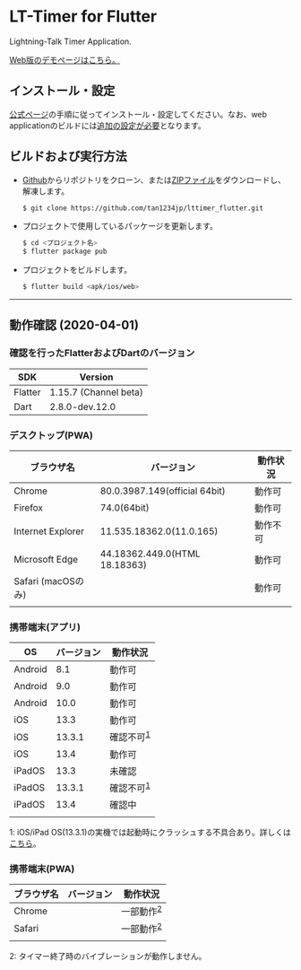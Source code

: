 # LT-Timer for Flutter

Lightning-Talk Timer Application.

[Web版のデモページはこちら。](https://tan1234jp.github.io/)

## インストール・設定

[公式ページ](https://flutter.dev/docs/get-started/install)の手順に従ってインストール・設定してください。なお、web applicationのビルドには[追加の設定が必要](https://flutter.dev/docs/get-started/web)となります。

## ビルドおよび実行方法

- [Github](https://github.com/tan1234jp/lttimer_flutter)からリポジトリをクローン、または[ZIPファイル](https://github.com/tan1234jp/lttimer_flutter/archive/master.zip)をダウンロードし、解凍します。

  ```sh
  $ git clone https://github.com/tan1234jp/lttimer_flutter.git
  ```

- プロジェクトで使用しているパッケージを更新します。

  ```sh
  $ cd <プロジェクト名>
  $ flutter package pub
  ```

- プロジェクトをビルドします。

  ```sh
  $ flutter build <apk/ios/web>
  ```

------

## 動作確認 (2020-04-01)

### 確認を行ったFlatterおよびDartのバージョン

| SDK      | Version              |
|----------|----------------------|
| Flatter  | 1.15.7 (Channel beta)|
| Dart     | 2.8.0-dev.12.0       |

### デスクトップ(PWA)

| ブラウザ名          | バージョン                    | 動作状況   |
| ------------------- | ----------------------------- | ---------- |
| Chrome              | 80.0.3987.149(official 64bit) | 動作可     |
| Firefox             | 74.0(64bit)                   | 動作可     |
| Internet Explorer   | 11.535.18362.0(11.0.165)      | 動作不可   |
| Microsoft Edge      | 44.18362.449.0(HTML 18.18363) | 動作可     |
| Safari (macOSのみ)  |                               | 動作可     |
|                     |                               |            |

### 携帯端末(アプリ)

| OS      | バージョン        | 動作状況   |
| ------- | ----------------- | ---------- |
| Android | 8.1               | 動作可     |
| Android | 9.0               | 動作可     |
| Android | 10.0              | 動作可     |
| iOS     | 13.3              | 動作可     |
| iOS     | 13.3.1            | 確認不可<sup>[1](#footnote1)</sup> |
| iOS     | 13.4              | 動作可     |
| iPadOS  | 13.3              | 未確認     |
| iPadOS  | 13.3.1            | 確認不可<sup>[1](#footnote1)</sup> |
| iPadOS  | 13.4              | 確認中     |
|         |                   |            |

<a name="footnote1">1</a>: iOS/iPad OS(13.3.1)の実機では起動時にクラッシュする不具合あり。詳しくは[こちら](https://github.com/flutter/flutter/issues/49504)。

### 携帯端末(PWA)

| ブラウザ名 | バージョン | 動作状況   |
| ------- | ------- | ---------- |
| Chrome  |         | 一部動作<sup>[2](#footnote2)</sup> |
| Safari  |         | 一部動作<sup>[2](#footnote2)</sup> |
|         |         |            |

<a name="footnote2">2</a>: タイマー終了時のバイブレーションが動作しません。
